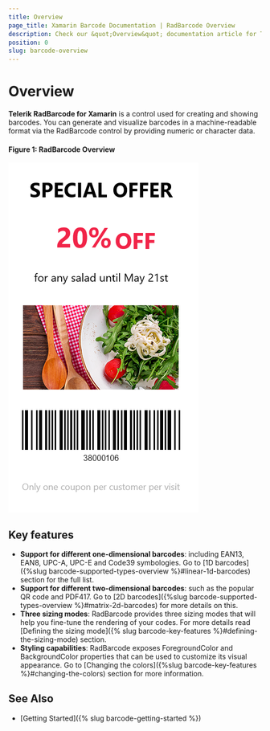 ```yaml
---
title: Overview
page_title: Xamarin Barcode Documentation | RadBarcode Overview
description: Check our &quot;Overview&quot; documentation article for Telerik Barcode for Xamarin control.
position: 0
slug: barcode-overview
---
```


# Overview #

**Telerik RadBarcode for Xamarin** is a control used for creating and showing barcodes. You can generate and visualize barcodes in a machine-readable format via the RadBarcode control by providing numeric or character data.

#### Figure 1: RadBarcode Overview

![RadBarcode Overview](images/barcode_overview.png)

## Key features

* **Support for different one-dimensional barcodes**: including EAN13, EAN8, UPC-A, UPC-E and Code39 symbologies. Go to [1D barcodes]({%slug barcode-supported-types-overview %}#linear-1d-barcodes) section for the full list.
* **Support for different two-dimensional barcodes**:  such as the popular QR code and PDF417. Go to [2D barcodes]({%slug barcode-supported-types-overview %}#matrix-2d-barcodes) for more details on this.
* **Three sizing modes**: RadBarcode provides three sizing modes that will help you fine-tune the rendering of your codes. For more details read [Defining the sizing mode]({% slug barcode-key-features %}#defining-the-sizing-mode) section.
* **Styling capabilities**: RadBarcode exposes ForegroundColor and BackgroundColor properties that can be used to customize its visual appearance. Go to [Changing the colors]({%slug barcode-key-features %}#changing-the-colors) section for more information.

## See Also

- [Getting Started]({% slug barcode-getting-started %})